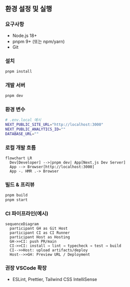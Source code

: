 ## 환경 설정 및 실행

### 요구사항
- Node.js 18+
- pnpm 9+ (또는 npm/yarn)
- Git

### 설치
```bash
pnpm install
```

### 개발 서버
```bash
pnpm dev
```

### 환경 변수
```bash
# .env.local 예시
NEXT_PUBLIC_SITE_URL="http://localhost:3000"
NEXT_PUBLIC_ANALYTICS_ID=""
DATABASE_URL=""
```

### 로컬 개발 흐름
```mermaid
flowchart LR
  Dev[Developer] -->|pnpm dev| App[Next.js Dev Server]
  App --> Browser[http://localhost:3000]
  App -. HMR .-> Browser
```

### 빌드 & 프리뷰
```bash
pnpm build
pnpm start
```

### CI 파이프라인(예시)
```mermaid
sequenceDiagram
  participant GH as Git Host
  participant CI as CI Runner
  participant Host as Hosting
  GH->>CI: push PR/main
  CI->>CI: install → lint → typecheck → test → build
  CI-->>Host: upload artifacts/deploy
  Host-->>GH: Preview URL / Deployment
```

### 권장 VSCode 확장
- ESLint, Prettier, Tailwind CSS IntelliSense